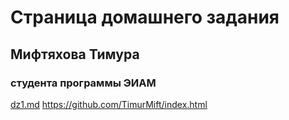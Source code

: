 # Страница домашнего задания  
## Мифтяхова Тимура
### студента программы ЭИАМ
[dz1.md](https://TimurMift.github.com/ethiopia_CILS/dz1.md)
https://github.com/TimurMift/index.html
